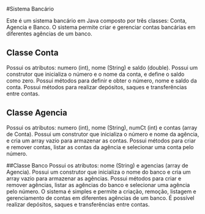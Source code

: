 #Sistema Bancário

Este é um sistema bancário em Java composto por três classes: Conta, Agencia e Banco. O sistema permite criar e gerenciar contas bancárias em diferentes agências de um banco.

## Classe Conta
Possui os atributos: numero (int), nome (String) e saldo (double).
Possui um construtor que inicializa o número e o nome da conta, e define o saldo como zero.
Possui métodos para definir e obter o número, nome e saldo da conta.
Possui métodos para realizar depósitos, saques e transferências entre contas.

## Classe Agencia
Possui os atributos: numero (int), nome (String), numCt (int) e contas (array de Conta).
Possui um construtor que inicializa o número e nome da agência, e cria um array vazio para armazenar as contas.
Possui métodos para criar e remover contas, listar as contas da agência e selecionar uma conta pelo número.

##Classe Banco
Possui os atributos: nome (String) e agencias (array de Agencia).
Possui um construtor que inicializa o nome do banco e cria um array vazio para armazenar as agências.
Possui métodos para criar e remover agências, listar as agências do banco e selecionar uma agência pelo número.
O sistema é simples e permite a criação, remoção, listagem e gerenciamento de contas em diferentes agências de um banco. É possível realizar depósitos, saques e transferências entre contas.
